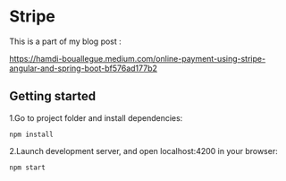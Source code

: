 # Stripe

This is a part of my blog post :

https://hamdi-bouallegue.medium.com/online-payment-using-stripe-angular-and-spring-boot-bf576ad177b2

## Getting started

1.Go to project folder and install dependencies:

 ```
 npm install
 ```

2.Launch development server, and open localhost:4200 in your browser:

 ```
 npm start
 ```
